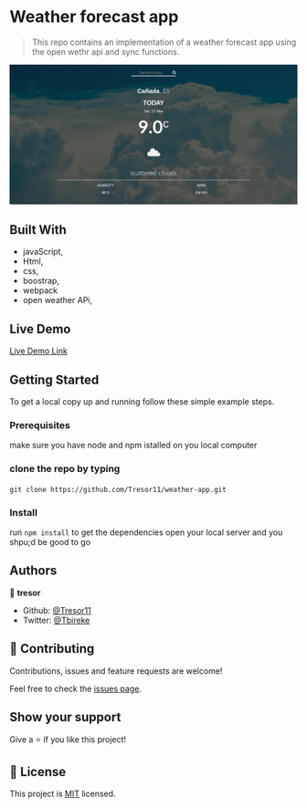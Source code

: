 # Weather forecast app

> This repo contains an implementation of a weather forecast app using the open wethr api and sync functions.

![screenshot](./shoot.png)

## Built With

- javaScript,
- Html,
- css,
- boostrap,
- webpack
- open weather APi,

## Live Demo

[Live Demo Link](https://rawcdn.githack.com/Tresor11/weather-app/3cc4e760f3642dca31b1fa2050b495aa0d8d7483/dist/index.html)


## Getting Started

To get a local copy up and running follow these simple example steps.

### Prerequisites
make sure you have node and npm istalled on you local computer
### clone the repo by typing
```git clone https://github.com/Tresor11/weather-app.git```
### Install
run 
```npm install```
to get the dependencies
open your local server and you shpu;d be good to go

## Authors

👤 **tresor**

- Github: [@Tresor11](https://github.com/Tresor11)
- Twitter: [@Tbireke](https://twitter.com/Tbireke)

## 🤝 Contributing

Contributions, issues and feature requests are welcome!

Feel free to check the [issues page](issues/).

## Show your support

Give a ⭐️ if you like this project!

## 📝 License

This project is [MIT](lic.url) licensed.
